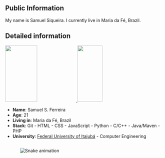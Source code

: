 ## Public Information 

My name is Samuel Siqueira. I currently live in Maria da Fé, Brazil.

## Detailed information
<div>
    <a href="https://github.com/Samuelsiq">
    <img height="180em" width="45%" src="https://github-readme-stats.vercel.app/api?username=samuelsiq&show_icons=true&theme=dracula&include_all_commits=true&count_private=true"/>
    <img height="180em" width="40%" src="https://github-readme-stats.vercel.app/api/top-langs/?username=samuelsiq&layout=compact&langs_count=7&theme=dracula"/>
    </a>
</div>

<ul>
    <li><strong>Name</strong>: Samuel S. Ferreira</li>
    <li><strong>Age</strong>: 21</li>
    <li><strong>Living in</strong>: Maria da Fé, Brazil</li>
    <li><strong>Stack</strong>: Git - HTML - CSS - JavaScript - Python - C/C++ - Java/Maven - PHP</li>
    <li><strong>University</strong>: <a href="https://unifei.edu.br">Federal University of Itajubá</a> - Computer Engineering
    </li>
<ul> 

##
![Snake animation](https://github.com/Samuelsiq/Samuelsiq/blob/output/github-contribution-grid-snake.svg)

